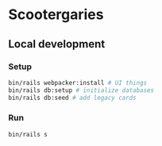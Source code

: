 # Scootergaries

## Local development
### Setup
```bash
bin/rails webpacker:install # UI things
bin/rails db:setup # initialize databases
bin/rails db:seed # add legacy cards
```

### Run
```bash
bin/rails s
```
